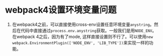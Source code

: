 # webpack4设置环境变量问题

1. 在webpack4之前，可以直接使用cross-env设置任意环境变量`anystring`。然后在代码中直接通过`process.env.anystring`获取。一般我们是用`NODE_ENV`。在webpack 4之后，因为有了mode, 这样直接设置则不行了。可以使用`new webpack.EnvironmentPlugin(['NODE_ENV', 'LIB_TYPE'])`来实现一样的功能。